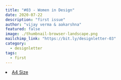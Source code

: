 ```yaml
---
title: "#03 - Women in Design"
date: 2020-07-22
description: "first issue"
author: "vijay verma & aakarshna"
featured: false
image: ./thumbnail-browser-landscape.png
mailchimp_link: "https://bit.ly/designletter-03"
category:
  - designletter
tags:
  - first
---
```

<li><a href="https://bit.ly/designletter-01">A4 Size</a></li>
